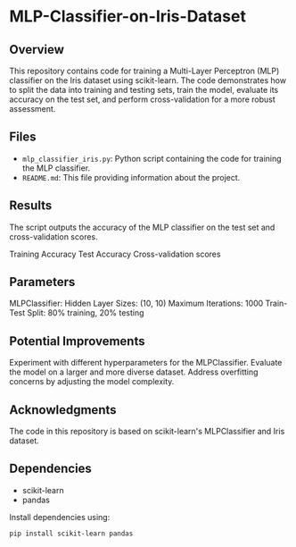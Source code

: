 # MLP-Classifier-on-Iris-Dataset

## Overview

This repository contains code for training a Multi-Layer Perceptron (MLP) classifier on the Iris dataset using scikit-learn. The code demonstrates how to split the data into training and testing sets, train the model, evaluate its accuracy on the test set, and perform cross-validation for a more robust assessment.

## Files

- `mlp_classifier_iris.py`: Python script containing the code for training the MLP classifier.
- `README.md`: This file providing information about the project.

## Results
The script outputs the accuracy of the MLP classifier on the test set and cross-validation scores.

Training Accuracy
Test Accuracy
Cross-validation scores

## Parameters
MLPClassifier:
Hidden Layer Sizes: (10, 10)
Maximum Iterations: 1000
Train-Test Split: 80% training, 20% testing

## Potential Improvements
Experiment with different hyperparameters for the MLPClassifier.
Evaluate the model on a larger and more diverse dataset.
Address overfitting concerns by adjusting the model complexity.

## Acknowledgments
The code in this repository is based on scikit-learn's MLPClassifier and Iris dataset.

## Dependencies
- scikit-learn
- pandas

Install dependencies using:

```bash
pip install scikit-learn pandas
